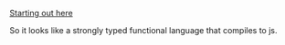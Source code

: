 [Starting out here](https://guide.elm-lang.org/)

So it looks like a strongly typed functional language that compiles to js.
